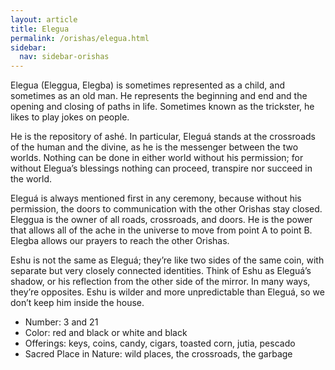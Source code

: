 ```yaml
---
layout: article
title: Elegua
permalink: /orishas/elegua.html
sidebar:
  nav: sidebar-orishas
---
```


Elegua (Eleggua, Elegba) is sometimes represented as a child, and sometimes as an old man. He represents the beginning and end and the opening and closing of paths in life. Sometimes known as the trickster, he likes to play jokes on people.

 He is the repository of ashé. In particular, Eleguá stands at the crossroads of the human and the divine, as he is the messenger between the two worlds. Nothing can be done in either world without his permission; for without Elegua’s blessings nothing can proceed, transpire nor succeed in the world.

Eleguá is always mentioned first in any ceremony, because without his permission, the doors to communication with the other Orishas stay closed. Eleggua is the owner of all roads, crossroads, and doors. He is the power that allows all of the ache in the universe to move from point A to point B. Elegba allows our prayers to reach the other Orishas.

Eshu is not the same as Eleguá; they’re like two sides of the same coin, with separate but very closely connected identities.  Think of Eshu as Eleguá’s shadow, or his reflection from the other side of the mirror. In many ways, they’re opposites.  Eshu is wilder and more unpredictable than Eleguá, so we don’t keep him inside the house.

- Number: 3 and 21
- Color: red and black or white and black
- Offerings: keys, coins, candy, cigars, toasted corn, jutia, pescado
- Sacred Place in Nature: wild places, the crossroads, the garbage
